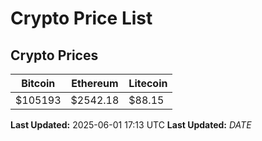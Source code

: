 # Crypto Price List

## Crypto Prices
| Bitcoin | Ethereum | Litecoin |
| ------- | -------- | -------- |
| $105193 | $2542.18 | $88.15 |
**Last Updated:** 2025-06-01 17:13 UTC
**Last Updated:** $DATE$
